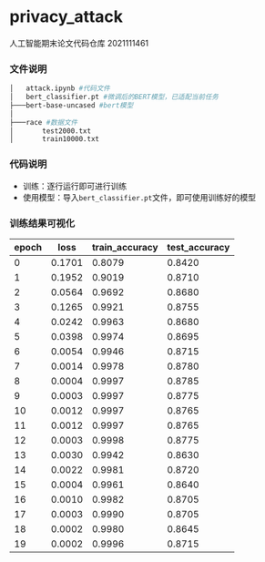 # privacy_attack

人工智能期末论文代码仓库   2021111461

### 文件说明

```bash
│   attack.ipynb #代码文件
│   bert_classifier.pt #微调后的BERT模型，已适配当前任务
├───bert-base-uncased #bert模型
│   
├───race #数据文件
│       test2000.txt
│       train10000.txt
```

### 代码说明

* 训练：逐行运行即可进行训练
* 使用模型：导入`bert_classifier.pt`文件，即可使用训练好的模型

### 训练结果可视化

| epoch | loss   | train_accuracy | test_accuracy |
| ----- | ------ | -------------- | ------------- |
| 0     | 0.1701 | 0.8079         | 0.8420        |
| 1     | 0.1952 | 0.9019         | 0.8710        |
| 2     | 0.0564 | 0.9692         | 0.8680        |
| 3     | 0.1265 | 0.9921         | 0.8755        |
| 4     | 0.0242 | 0.9963         | 0.8680        |
| 5     | 0.0398 | 0.9974         | 0.8695        |
| 6     | 0.0054 | 0.9946         | 0.8715        |
| 7     | 0.0014 | 0.9978         | 0.8780        |
| 8     | 0.0004 | 0.9997         | 0.8785        |
| 9     | 0.0003 | 0.9997         | 0.8775        |
| 10    | 0.0012 | 0.9997         | 0.8765        |
| 11    | 0.0012 | 0.9997         | 0.8765        |
| 12    | 0.0003 | 0.9998         | 0.8775        |
| 13    | 0.0030 | 0.9942         | 0.8630        |
| 14    | 0.0022 | 0.9981         | 0.8720        |
| 15    | 0.0004 | 0.9961         | 0.8640        |
| 16    | 0.0010 | 0.9982         | 0.8705        |
| 17    | 0.0003 | 0.9990         | 0.8705        |
| 18    | 0.0002 | 0.9980         | 0.8645        |
| 19    | 0.0002 | 0.9996         | 0.8715        |

